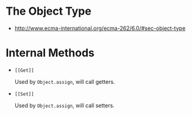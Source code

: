 # The Object Type

- http://www.ecma-international.org/ecma-262/6.0/#sec-object-type

# Internal Methods

- `[[Get]]`

    Used by `Object.assign`, will call getters.

- `[[Set]]`

    Used by `Object.assign`, will call setters.

[Object.assign]: https://developer.mozilla.org/en-US/docs/Web/JavaScript/Reference/Global_Objects/Object/assign
